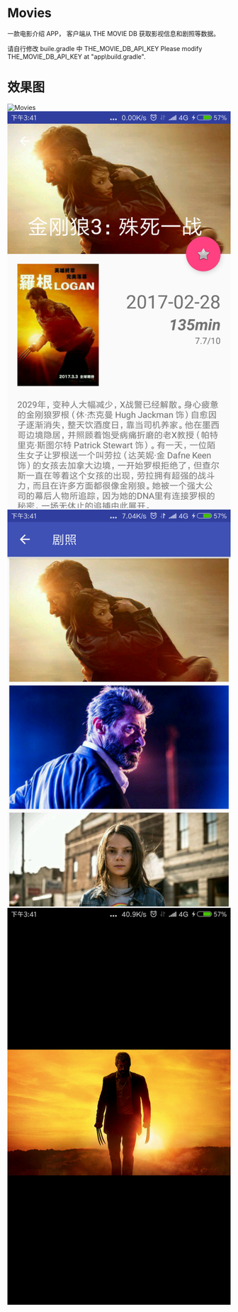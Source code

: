 # Movies
一款电影介绍 APP， 客户端从 THE MOVIE DB 获取影视信息和剧照等数据。

请自行修改 buile.gradle 中 THE_MOVIE_DB_API_KEY
Please modify THE_MOVIE_DB_API_KEY at "app\build.gradle".

# 效果图
![Movies](./screenshot/main.png) ![Movies](./screenshot/detail.png) ![Movies](./screenshot/images.png) ![Movies](./screenshot/photoView.png)

